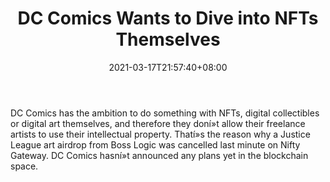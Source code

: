 ﻿---
title: "DC Comics Wants to Dive into NFTs Themselves"
date: 2021-03-17T21:57:40+08:00
lastmod: 2021-03-17T16:45:40+08:00
draft: false
authors: ["Durwin"]
description: "DC Comics has the ambition to do something with NFTs, digital collectibles or digital art themselves, and therefore they doní»t allow their freelance artists to use their intellectual property. Thatí»s the reason why a Justice League art airdrop from Boss Logic was cancelled last minute on Nifty Gateway. DC Comics hasní»t announced any plans yet in the blockchain space."
featuredImage: "dc-comics-wants-to-dive-into-nfts-themselves.png"
tags: ["Virtual World","Play to Earn"]
categories: ["news"]
news: ["Virtual World"]
weight: 
lightgallery: true
pinned: false
recommend: false
recommend1: false
---

DC Comics has the ambition to do something with NFTs, digital collectibles or digital art themselves, and therefore they doní»t allow their freelance artists to use their intellectual property. Thatí»s the reason why a Justice League art airdrop from Boss Logic was cancelled last minute on Nifty Gateway. DC Comics hasní»t announced any plans yet in the blockchain space.

<!--more-->

